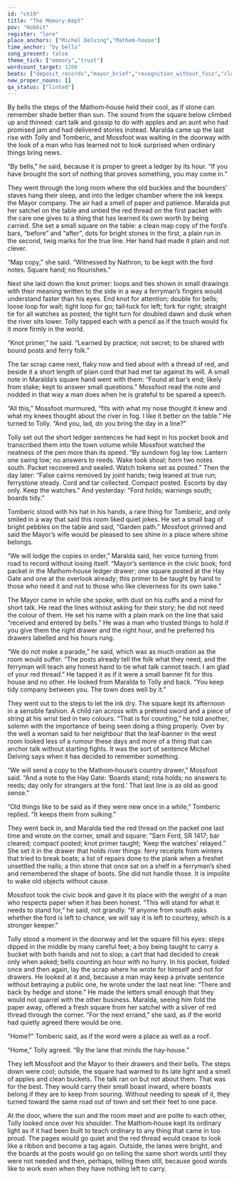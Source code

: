 ```yaml
---
id: "ch19"
title: "The Memory Kept"
pov: "Hobbit"
register: "lore"
place_anchors: ["Michel Delving","Mathom-house"]
time_anchor: "by bells"
song_present: false
theme_tick: ["memory","trust"]
wordcount_target: 1200
beats: ["deposit_records","mayor_brief","recognition_without_fuss","closing_image"]
new_proper_nouns: []
qa_status: ["linted"]
---
```

By bells the steps of the Mathom‑house held their cool, as if stone can remember shade better than sun. The sound from the square below climbed up and thinned: cart talk and gossip to do with apples and an aunt who had promised jam and had delivered stories instead. Maralda came up the last rise with Tolly and Tomberic, and Mossfoot was waiting in the doorway with the look of a man who has learned not to look surprised when ordinary things bring news.

“By bells,” he said, because it is proper to greet a ledger by its hour. “If you have brought the sort of nothing that proves something, you may come in.”

They went through the long room where the old buckles and the bounders’ staves hang their sleep, and into the ledger chamber where the ink keeps the Mayor company. The air had a smell of paper and patience. Maralda put her satchel on the table and untied the red thread on the first packet with the care one gives to a thing that has learned its own worth by being carried. She set a small square on the table: a clean map copy of the ford’s bars, “before” and “after”, dots for bright stones in the first, a plain run in the second, twig marks for the true line. Her hand had made it plain and not clever.

“Map copy,” she said. “Witnessed by Nathron; to be kept with the ford notes. Square hand; no flourishes.”

Next she laid down the knot primer: loops and ties shown in small drawings with their meaning written to the side in a way a ferryman’s fingers would understand faster than his eyes. End knot for attention; double for bells; loose loop for wait; tight loop for go; tail‑tuck for left; fork for right; straight tie for all watches as posted; the tight turn for doubled dawn and dusk when the river sits lower. Tolly tapped each with a pencil as if the touch would fix it more firmly in the world.

“Knot primer,” he said. “Learned by practice; not secret; to be shared with bound posts and ferry folk.”

The tar scrap came next, flaky now and tied about with a thread of red, and beside it a short length of plain cord that had met tar against its will. A small note in Maralda’s square hand went with them: “Found at bar’s end; likely from stake; kept to answer small questions.” Mossfoot read the note and nodded in that way a man does when he is grateful to be spared a speech.

“All this,” Mossfoot murmured, “fits with what my nose thought it knew and what my knees thought about the river in fog. I like it better on the table.” He turned to Tolly. “And you, lad, do you bring the day in a line?”

Tolly set out the short ledger sentences he had kept in his pocket book and transcribed them into the town volume while Mossfoot watched the neatness of the pen more than its speed. “By sundown fog lay low. Lantern one swing low; no answers to reeds. Wake took shoal; horn two notes south. Packet recovered and sealed. Watch tokens set as posted.” Then the day later: “False cairns removed by joint hands; twig leaned at true run; ferrystone steady. Cord and tar collected. Compact posted. Escorts by day only. Keep the watches.” And yesterday: “Ford holds; warnings south; boards tidy.”

Tomberic stood with his hat in his hands, a rare thing for Tomberic, and only smiled in a way that said this room liked quiet jokes. He set a small bag of bright pebbles on the table and said, “Garden path.” Mossfoot grinned and said the Mayor’s wife would be pleased to see shine in a place where shine belongs.

“We will lodge the copies in order,” Maralda said, her voice turning from road to record without losing itself. “Mayor’s sentence in the civic book; ford packet in the Mathom‑house ledger drawer; one square posted at the Hay Gate and one at the overlook already; this primer to be taught by hand to those who need it and not to those who like cleverness for its own sake.”

The Mayor came in while she spoke, with dust on his cuffs and a mind for short talk. He read the lines without asking for their story; he did not need the colour of them. He set his name with a plain mark on the line that said “received and entered by bells.” He was a man who trusted things to hold if you give them the right drawer and the right hour, and he preferred his drawers labelled and his hours rung.

“We do not make a parade,” he said, which was as much oration as the room would suffer. “The posts already tell the folk what they need, and the ferryman will teach any honest hand to tie what talk cannot teach. I am glad of your red thread.” He tapped it as if it were a small banner fit for this house and no other. He looked from Maralda to Tolly and back. “You keep tidy company between you. The town does well by it.”

They went out to the steps to let the ink dry. The square kept its afternoon in a sensible fashion. A child ran across with a pretend sword and a piece of string at his wrist tied in two colours. “That is for counting,” he told another, solemn with the importance of being seen doing a thing properly. Over by the well a woman said to her neighbour that the leaf‑banner in the west room looked less of a rumour these days and more of a thing that can anchor talk without starting fights. It was the sort of sentence Michel Delving says when it has decided to remember something.

“We will send a copy to the Mathom‑house’s country drawer,” Mossfoot said. “And a note to the Hay Gate: ‘Boards stand; rota holds; no answers to reeds; day only for strangers at the ford.’ That last line is as old as good sense.”

“Old things like to be said as if they were new once in a while,” Tomberic replied. “It keeps them from sulking.”

They went back in, and Maralda tied the red thread on the packet one last time and wrote on the corner, small and square: “Sarn Ford, SR 1417; bar cleared; compact posted; knot primer taught; ‘Keep the watches’ relayed.” She set it in the drawer that holds river things: ferry receipts from winters that tried to break boats; a list of repairs done to the plank when a freshet unsettled the nails; a thin stone that once sat on a shelf in a ferryman’s shed and remembered the shape of boots. She did not handle those. It is impolite to wake old objects without cause.

Mossfoot took the civic book and gave it its place with the weight of a man who respects paper when it has been honest. “This will stand for what it needs to stand for,” he said, not grandly. “If anyone from south asks whether the ford is left to chance, we will say it is left to courtesy, which is a stronger keeper.”

Tolly stood a moment in the doorway and let the square fill his eyes: steps dipped in the middle by many careful feet; a boy being taught to carry a bucket with both hands and not to slop; a cart that had decided to creak only when asked; bells counting an hour with no hurry. In his pocket, folded once and then again, lay the scrap where he wrote for himself and not for drawers. He looked at it and, because a man may keep a private sentence without betraying a public one, he wrote under the last neat line: “There and back by hedge and stone.” He made the letters small enough that they would not quarrel with the other business. Maralda, seeing him fold the paper away, offered a fresh square from her satchel with a sliver of red thread through the corner. “For the next errand,” she said, as if the world had quietly agreed there would be one.

“Home?” Tomberic said, as if the word were a place as well as a roof.

“Home,” Tolly agreed. “By the lane that minds the hay‑house.”

They left Mossfoot and the Mayor to their drawers and their bells. The steps down were cool; outside, the square had warmed to its late light and a smell of apples and clean buckets. The talk ran on but not about them. That was for the best. They would carry their small boast inward, where boasts belong if they are to keep from souring. Without needing to speak of it, they turned toward the same road out of town and set their feet to one pace.

At the door, where the sun and the room meet and are polite to each other, Tolly looked once over his shoulder. The Mathom‑house kept its ordinary light as if it had been built to teach ordinary to any thing that came in too proud. The pages would go quiet and the red thread would cease to look like a ribbon and become a tag again. Outside, the lanes were bright, and the boards at the posts would go on telling the same short words until they were not needed and then, perhaps, telling them still, because good words like to work even when they have nothing left to carry.

